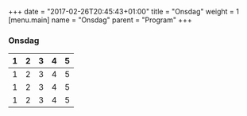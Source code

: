 +++
date = "2017-02-26T20:45:43+01:00"
title = "Onsdag"
weight = 1
[menu.main]
name = "Onsdag"
parent = "Program"
+++

### Onsdag

| 1 | 2 | 3 | 4 | 5 |
|:-:|:-:|:-:|:-:|:-:|
| 1 | 2 | 3 | 4 | 5 |
| 1 | 2 | 3 | 4 | 5 |
| 1 | 2 | 3 | 4 | 5 |